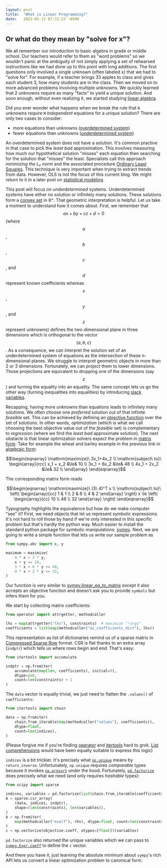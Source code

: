 ```yaml
---
layout: post
title:  "What is Linear Programming?"
date:   2023-05-12 07:31:23 -0500
---
```

## Or what do they mean by "solve for x"?

We all remember our introduction to basic algebra in grade or middle school.  Our teachers
would refer to them as "word problems" so we wouldn't panic at the ambiguity of not simply
applying a set of rehearsed instructions like we had done up to this point with long
additions.  The first questions only involved a single unknown (often labeled x) that we
had to "solve for".  For example, if a teacher brings 33 apples to class and gives each
student 3, how many students are in the class.  Then we moved on to more advanced problems
involving multiple unknowns.  We quickly learned that 2 unknowns require as many "facts"
to yield a unique solution.  And soon enough, without even realizing it, we started 
studying [linear algebra](https://en.wikipedia.org/wiki/Linear_algebra).

Did you ever wonder what happens when we break the rule that `N` unknowns require `N`
_independent_ equations for a unique solution?  There are only two cases to consider:

* more equations than unknowns ([overdetermined system](https://en.wikipedia.org/wiki/Overdetermined_system))
* fewer equations than unknowns ([underdetermined system](https://en.wikipedia.org/wiki/Underdetermined_system))

An overdetermined system does not have a solution. It's common practive in that case
to pick the _least bad_ approximation.  This involves measuring how much our hypothetical solution
"misses" each equation then searching for the solution that "misses" the least.  Specialists
call this approach _minimizing the L₂ norm_ and the associated procedure 
[Ordinary Least Squares](https://en.wikipedia.org/wiki/Ordinary_least_squares).  This technique
is very important when trying to extract trends from data.  However, OLS is not the focus of
this current blog.  We might return to it in a later post on
[statistical modeling](https://en.wikipedia.org/wiki/Statistical_model).

This post will focus on _underdetermined_ systems.  Underdetermined systems have either no
solution or infinitely many solutions.  These solutions form a [convex set](https://en.wikipedia.org/wiki/Convex_polytope)
in ℝⁿ.  That geometric interpretation is helpful.  Let us take a moment to understand how it comes about.
First, we remember that $$a x + b y + c z + d = 0$$ (where $$a$$, $$b$$, $$c$$, and $$d$$ represent known coefficients
whereas $$x$$, $$y$$, and $$z$$ represent unknowns) defines the two-dimensional plane in three dimensions
which is orthogonal to the vector $$(a, b, c)$$.  As a consequence, we can interpret the solution set
of an underdetermined system of equations as the intersection of these n-dimensional planes.  We struggle to
interpret geometric objects in more than 2 or 3 dimensions.  Fortunately, we can _project_ them to lower
dimensions.  Those projections are equivalent to dropping one of the dimensions (say $$z$$) and turning
the equality into an equality.  The same concept lets us go the other way (turning inequalities into
equalities) by introducing [slack variables](https://en.wikipedia.org/wiki/Slack_variable).

Recapping, having more unknowns than equations leads to infinitely many solutions.  We often choose
one _preferred_ solution out of that infinite _feasible_ set.  This can be achieved by defining an
[objective function](https://en.wikipedia.org/wiki/Loss_function) over the set of solutions.  In other
words, _optimization_ (which is what we call choosing the best objective value out of the _feasible_ set)
is complementary to _regression_ (where we find the _least bad_ approximate solution).  The next obstacle
is that linear optimization solvers expect the problem in
[matrix form](https://en.wikipedia.org/wiki/Linear_programming#Standard_form).  Take for example the
wheat and barley example in the previous link in 
[algebraic form](https://en.wikipedia.org/wiki/Algebraic_equation):

$$\begin{eqnarray}
\mathrm{maximize}\ 3x_1+4x_2 \\
\mathrm{subject\ to}\
\begin{array}{rcc}
x_1 + x_2 &\le& 10 \\
3x_1 + 6x_2 &\le& 48 \\
4x_1 + 2x_2 &\le& 32 \\
\end{array}
\end{eqnarray}$$

The corresponding matrix form reads

$$\begin{eqnarray}
\mathrm{maximize}\ (3\ 4)^T x \\
\mathrm{subject\ to}\
\left(
\begin{array}{cc}
1 & 1 \\
2 & 6 \\
4 & 2
\end{array}
\right) x \le
\left(
\begin{array}{cc}
10 \\
48 \\
32
\end{array}
\right)
\end{eqnarray}$$

Typography highlights the equivalence but how do we make computer "see" it?
First, we need objects that let us represent symbolic expressions.  It's not hard to
roll those by hand if we're only interested in this specific problem but that's hardly
the python way.  Much easier to install the standard python package for symbolic manipulations:
[sympy](https://docs.sympy.org).  Next, we are going to write a simple function that lets
us write our sample problem as

```python
from sympy.abc import x, y

maximum = maximize(
    4 * x + 3 * y,
    x + y <= 10,
    3 * x + 6 * y <= 48,
    4 * x + 2 * y <= 32,
)
```

Our function is very similar to
[sympy.linear_eq_to_matrix](https://docs.sympy.org/latest/modules/solvers/solveset.html#sympy.solvers.solveset.linear_eq_to_matrix)
except it also accepts an objective function and doesn't ask you to provide `symbols` but
infers them for you.

We start by collecting matrix coefficients:

```python
from operator import attrgetter, methodcaller

lhs = map(attrgetter("lhs"), constraints)  # maximize "*args"
coefficients = list(map(methodcaller("as_coefficients_dict"), lhs))
```

This representation as list of dictionaries remind us of a sparse matrix in
[Compressed Sparse Row](https://en.wikipedia.org/wiki/Sparse_matrix#Compressed_sparse_row_(CSR,_CRS_or_Yale_format))
format.  CSR is flat thanks to an extra array (`indptr`) which tells us where rows begin and end.  That's easy:

```python
from itertools import accumulate

indptr = np.fromiter(
    accumulate(map(len, coefficients), initial=0),
    dtype=int,
    count=len(constraints) + 1
)
```

The `data` vector is equally trivial, we just need to flatten the `.values()` of `coefficients`:

```python
from itertools import chain

data = np.fromiter(
    chain.from_iterable(map(methodcaller("values"), coefficients)),
    dtype=float,
    count=len(indices),
)
```

(Please forgive me if you're finding [operator](https://docs.python.org/3/library/operator.html)
and [itertools](https://docs.python.org/3/library/itertools.html) hard to grok.
[List comprehensions](https://docs.python.org/3/tutorial/datastructures.html#list-comprehensions)
would have been equally suitable to express this logic)

`indices` is a bit trickier.  It's precisely what
[`np.unique`](https://numpy.org/doc/stable/reference/generated/numpy.unique.html) means by
`return_inverse`.  Unfortunately, `np.unique` requires _comparable_ types because it invokes
[`np.argsort`](https://numpy.org/doc/stable/reference/generated/numpy.argsort.html) under the
hood.  Fortunately, [`pd.factorize`](https://pandas.pydata.org/docs/reference/api/pandas.factorize.html)
does precisely what we need (and only requires _hashable_ types):

```python
from scipy import sparse

indices, variables = pd.factorize(list(chain.from_iterable(coefficients)))
A = sparse.csr_array(
    (data, indices, indptr),
    shape=(len(constraints), len(variables)),
)
b = np.fromiter(
    map(methodcaller("evalf"), rhs), dtype=float, count=len(constraints)
)
c = np.vectorize(objective.coeff, otypes=[float])(variables)
```

`pd.factorize` also returned the unique variables which we can pass to
[`sympy.Expr.coeff`](https://docs.sympy.org/latest/modules/core.html#sympy.core.expr.Expr.coeff) to
define the `c` vector.

And there you have it, just learning the absolute minimum about `sympy`'s rich API lets us
convert a linear optimization problem to canonical form.

